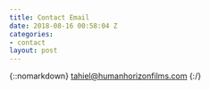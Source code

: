 ```yaml
---
title: Contact Email
date: 2018-08-16 00:58:04 Z
categories:
- contact
layout: post
---
```


{::nomarkdown}
tahiel@humanhorizonfilms.com
{:/}
